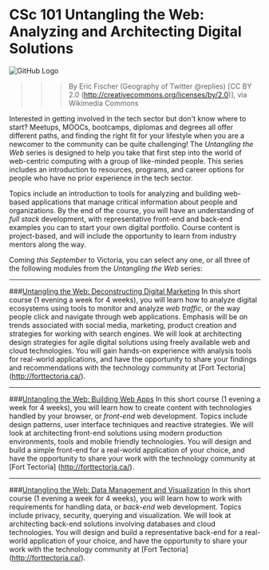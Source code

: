 # CSc 101 Untangling the Web: Analyzing and Architecting Digital Solutions 
![GitHub Logo](https://upload.wikimedia.org/wikipedia/commons/5/50/Geography_of_Twitter_%40replies_%286238509140%29.jpg)

>>>By Eric Fischer (Geography of Twitter @replies) [CC BY 2.0 (http://creativecommons.org/licenses/by/2.0)], via Wikimedia Commons


Interested in getting involved in the tech sector but don't know where to start?  Meetups, MOOCs, bootcamps, diplomas and degrees all offer different paths, and finding the right fit for your lifestyle when you are a newcomer to the community can be quite challenging!  The _Untangling the Web_ series is designed to help you take that first step into the world of web-centric computing with a group of like-minded people.  This series includes an introduction to resources, programs, and career options for people who have no prior experience in the tech sector.  

Topics include an introduction to tools for analyzing and building web-based applications that manage critical information about people and organizations.  By the end of the course, you will have an understanding of _full stack_ development, with representative front-end and back-end examples you can to start your own digital portfolio.  Course content is project-based, and will include the opportunity to learn from industry mentors along the way. 

Coming _this September_ to Victoria, you can select any one, or all three of the following modules from the _Untangling the Web_ series:

***

###[Untangling the Web: Deconstructing Digital Marketing](https://www.uvcs.uvic.ca/Course/Untangling-the-Web-Building-Web-Apps/TECC101/)
In this short course (1 evening a week for 4 weeks), you will learn how to analyze digital ecosystems using tools to monitor and analyze _web traffic_, or the way people click and navigate through web applications.  Emphasis will be on trends associated with social media, marketing, product creation and strategies for working with search engines. We will look at architecting design strategies for agile digital solutions using freely available web and cloud technologies. You will gain hands-on experience with analysis tools for real-world applications, and have the opportunity to share your findings and recommendations with the technology community at [Fort Tectoria] (http://forttectoria.ca/).


***

###[Untangling the Web: Building Web Apps](https://www.uvcs.uvic.ca/Course/Untangling-the-Web-Building-Web-Apps/TECC102/)
In this short course (1 evening a week for 4 weeks), you will learn how to create content with technologies handled by your browser, or _front-end_ web development.  Topics include design patterns, user interface techniques and reactive strategies. We will look at architecting front-end solutions using modern production environments, tools and mobile friendly technologies. You will design and build a simple front-end for a real-world application of your choice, and have the opportunity to share your work with the technology community at [Fort Tectoria] (http://forttectoria.ca/).

***

###[Untangling the Web: Data Management and Visualization](https://www.uvcs.uvic.ca/Course/Untangling-the-Web-Building-Web-Apps/TECC103/)
In this short course (1 evening a week for 4 weeks), you will learn how to work with requirements for handling data, or _back-end_ web development.  Topics include privacy, security, querying and visualization. We will look at architecting back-end solutions involving databases and cloud technologies. You will design and build a representative back-end for a real-world application of your choice, and have the opportunity to share your work with the technology community at [Fort Tectoria] (http://forttectoria.ca/).
